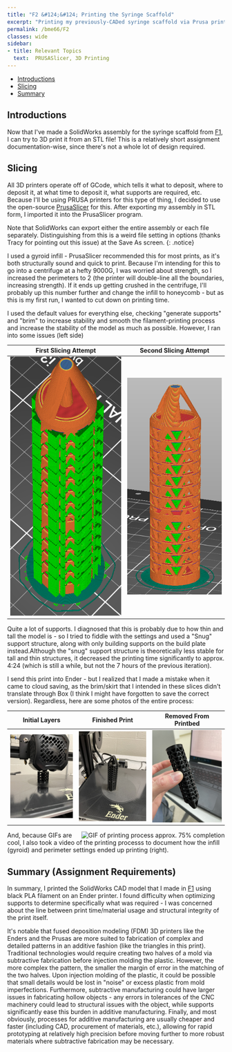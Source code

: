 ```yaml
---
title: "F2 &#124;&#124; Printing the Syringe Scaffold"
excerpt: "Printing my previously-CADed syringe scaffold via Prusa printers!"
permalink: /bme66/F2
classes: wide
sidebar:
- title: Relevant Topics
  text:  PRUSASlicer, 3D Printing
---
```

- [Introductions](#introductions)
- [Slicing](#slicing)
- [Summary](#summary-assignment-requirements)

## Introductions
Now that I've made a SolidWorks assembly for the syringe scaffold from [F1](juicedtin.github.io/bme66/F1), I can try to 3D print it from an STL file! This is a relatively short assignment documentation-wise, since there's not a whole lot of design required.

## Slicing
All 3D printers operate off of GCode, which tells it what to deposit, where to deposit it, at what time to deposit it, what supports are required, etc. Because I'll be using PRUSA printers for this type of thing, I decided to use the open-source [PrusaSlicer](https://github.com/prusa3d/PrusaSlicer/releases) for this. After exporting my assembly in STL form, I imported it into the PrusaSlicer program.

Note that SolidWorks can export either the entire assembly or each file separately. Distinguishing from this is a weird file setting in options (thanks Tracy for pointing out this issue) at the Save As screen. 
{: .notice}

I used a gyroid infill - PrusaSlicer recommended this for most prints, as it's both structurally sound and quick to print. Because I'm intending for this to go into a centrifuge at a hefty 9000G, I was worried about strength, so I increased the perimeters to 2 (the printer will double-line all the boundaries, increasing strength). If it ends up getting crushed in the centrifuge, I'll probably up this number further and change the infill to honeycomb - but as this is my first run, I wanted to cut down on printing time.

I used the default values for everything else, checking "generate supports" and "brim" to increase stability and smooth the filament-printing process and increase the stability of the model as much as possible. However, I ran into some issues (left side)

| First Slicing Attempt |  Second Slicing Attempt |
|:-------------------------:|:-------------------------:|
<img src="../assets/images/F2/FirstSlice.png" height=600 alt ="First PrusaSlicer output attempt"> | ![Second PrusaSlicer output with Snug/Build Plate Support settings](/assets/images/F2/SecondSlice.png)

Quite a lot of supports. I diagnosed that this is probably due to how thin and tall the model is - so I tried to fiddle with the settings and used a "Snug" support structure, along with only building supports on the build plate instead.Although the "snug" support structure is theoretically less stable for tall and thin structures, it decreased the printing time significantly to approx. 4:24 (which is still a while, but not the 7 hours of the previous iteration). 

I send this print into Ender - but I realized that I made a mistake when it came to cloud saving, as the brim/skirt that I intended in these slices didn't translate through Box (I think I might have forgotten to save the correct version). Regardless, here are some photos of the entire process: 

| Initial Layers | Finished Print | Removed From Printbed |
|:-----:|:-----:| :-----: |
![First few deposited layers](/assets/images/F2/InitLayers.jpg) | ![Finished print on the printbed before removal](/assets/images/F2/FinishedPrintbed.jpg) | ![Removed print before removal of supports](/assets/images/F2/RemovedWithSupports.jpg)

<img src = "../assets/images/F2/PrintGif.gif" align="right" alt="GIF of printing process approx. 75% completion">
And, because GIFs are cool, I also took a video of the printing processs to document how the infill (gyroid) and perimeter settings ended up printing (right).

## Summary (Assignment Requirements) 

In summary, I printed the SolidWorks CAD model that I made in [F1](juicedtin.github.io/bme66/F1) using black PLA filament on an Ender printer. I found difficulty when optimizing supports to determine specifically what was required - I was concerned about the line between print time/material usage and structural integrity of the print itself. 

It's notable that fused deposition modeling (FDM) 3D printers like the Enders and the Prusas are more suited to fabrication of complex and detailed patterns in an additive fashion (like the triangles in this print). Traditional technologies would require creating two halves of a mold via subtractive fabrication before injection molding the plastic. However, the more complex the pattern, the smaller the margin of error in the matching of the two halves. Upon injection molding of the plastic, it could be possible that small details would be lost in "noise" or excess plastic from mold imperfections. Furthermore, subtractive manufacturing could have larger issues in fabricating hollow objects - any errors in tolerances of the CNC machinery could lead to structural issues with the object, while supports significantly ease this burden in additive manufacturing. Finally, and most obviously, processes for additive manufacturing are usually cheaper and faster (including CAD, procurement of materials, etc.), allowing for  rapid prototyping at relatively high precision before moving further to more robust materials where subtractive fabrication may be necessary. 